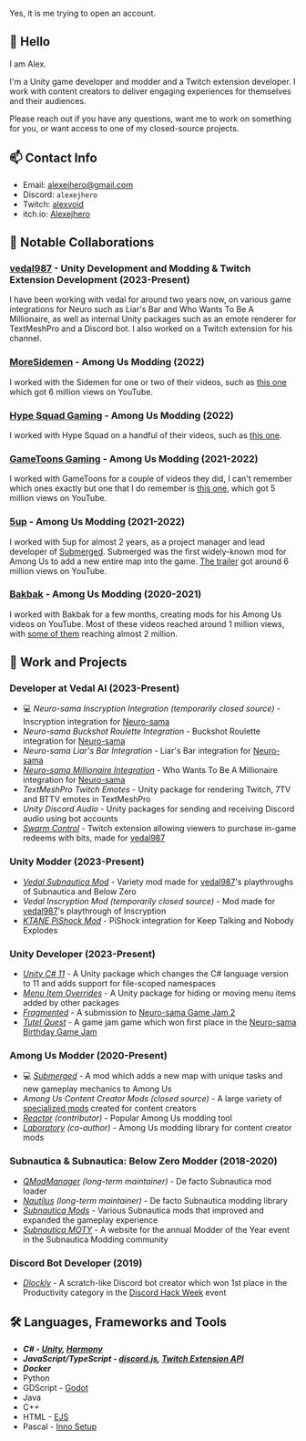 Yes, it is me trying to open an account.


## 🗿 Hello

I am Alex.

I'm a Unity game developer and modder and a Twitch extension developer. I work with content creators to deliver engaging experiences for themselves and their audiences. 

Please reach out if you have any questions, want me to work on something for you, or want access to one of my closed-source projects.

## 📫 Contact Info
- Email: [alexejhero@gmail.com](mailto:alexejhero@gmail.com)
- Discord: `alexejhero`
- Twitch: [alexvoid](https://twitch.tv/alexvoid)
- itch.io: [Alexejhero](https://alexejhero.itch.io)

## 🤝 Notable Collaborations

### [vedal987](https://www.twitch.tv/vedal987) - Unity Development and Modding & Twitch Extension Development (2023-Present)
I have been working with vedal for around two years now, on various game integrations for Neuro such as Liar's Bar and Who Wants To Be A Millionaire, as well as internal Unity packages such as an emote renderer for TextMeshPro and a Discord bot. I also worked on a Twitch extension for his channel.

### [MoreSidemen](https://www.youtube.com/@MoreSidemen) - Among Us Modding (2022)
I worked with the Sidemen for one or two of their videos, such as [this one](https://www.youtube.com/watch?v=WEK25KcWRjs) which got 6 million views on YouTube.

### [Hype Squad Gaming](https://www.youtube.com/@HypeSquadRoblox) - Among Us Modding (2022)
I worked with Hype Squad on a handful of their videos, such as [this one](https://www.youtube.com/watch?v=LbAvl5dhy4s). 

### [GameToons Gaming](https://www.youtube.com/@GameToonsGaming) - Among Us Modding (2021-2022)
I worked with GameToons for a couple of videos they did, I can't remember which ones exactly but one that I do remember is [this one](https://www.youtube.com/watch?v=jC9u2eB5FK4), which got 5 million views on YouTube. 

### [5up](https://www.twitch.tv/5up) - Among Us Modding (2021-2022)
I worked with 5up for almost 2 years, as a project manager and lead developer of [Submerged](https://github.com/SubmergedAmongUs/Submerged). Submerged was the first widely-known mod for Among Us to add a new entire map into the game. [The trailer](https://www.youtube.com/watch?v=gAX_mDOX4Pc) got around 6 million views on YouTube.

### [Bakbak](https://www.youtube.com/@BakbakIsMe) - Among Us Modding (2020-2021)
I worked with Bakbak for a few months, creating mods for his Among Us videos on YouTube. Most of these videos reached around 1 million views, with [some of them](https://www.youtube.com/watch?v=VHcsSUHTBqs) reaching almost 2 million.

## 💼 Work and Projects
### Developer at Vedal AI (2023-Present)
- 💻 *Neuro-sama Inscryption Integration* _(temporarily closed source)_ - Inscryption integration for [Neuro-sama](https://twitch.tv/vedal987)
- *Neuro-sama Buckshot Roulette Integration* - Buckshot Roulette integration for [Neuro-sama](https://twitch.tv/vedal987)
- *Neuro-sama Liar's Bar Integration* - Liar's Bar integration for [Neuro-sama](https://twitch.tv/vedal987)
- [*Neuro-sama Millionaire Integration*](https://github.com/VedalAI/neuro-millionaire/) - Who Wants To Be A Millionaire integration for [Neuro-sama](https://twitch.tv/vedal987)
- *TextMeshPro Twitch Emotes* - Unity package for rendering Twitch, 7TV and BTTV emotes in TextMeshPro
- *Unity Discord Audio* - Unity packages for sending and receiving Discord audio using bot accounts
- [*Swarm Control*](https://github.com/vedalai/swarm-control) - Twitch extension allowing viewers to purchase in-game redeems with bits, made for [vedal987](https://twitch.tv/vedal987)

### Unity Modder (2023-Present)
- [*Vedal Subnautica Mod*](https://github.com/alexejhero/neurosama-subnautica-mod) - Variety mod made for [vedal987](https://twitch.tv/vedal987)'s playthroughs of Subnautica and Below Zero
- *Vedal Inscryption Mod* _(temporarily closed source)_ - Mod made for [vedal987](https://twitch.tv/vedal987)'s playthrough of Inscryption
- [*KTANE PiShock Mod*](https://github.com/Alexejhero/KTANE-PiShock-Mod/) - PiShock integration for Keep Talking and Nobody Explodes

### Unity Developer (2023-Present)
- [*Unity C# 11*](https://github.com/Alexejhero/Unity-CSharp11) - A Unity package which changes the C# language version to 11 and adds support for file-scoped namespaces
- [*Menu Item Overrides*](https://github.com/Alexejhero/Menu-Item-Overrides) - A Unity package for hiding or moving menu items added by other packages
- [*Fragmented*](https://alexejhero.itch.io/fragmented) - A submission to [Neuro-sama Game Jam 2](https://itch.io/jam/neuro/rate/3211896)
- [*Tutel Quest*](https://alexejhero.itch.io/tutelquest) - A game jam game which won first place in the [Neuro-sama Birthday Game Jam](https://itch.io/jam/neurosama-birthday-game-jam)

### Among Us Modder (2020-Present)
- 💻 [*Submerged*](https://github.com/SubmergedAmongUs/Submerged) - A mod which adds a new map with unique tasks and new gameplay mechanics to Among Us
- *Among Us Content Creator Mods* _(closed source)_ - A large variety of [specialized mods](https://www.youtube.com/playlist?list=PL3ddDQ0FPgGbTsDCaYhTRj1R7DMzd05Wr) created for content creators
- [*Reactor*](https://github.com/nuclearpowered/reactor) _(contributor)_ - Popular Among Us modding tool
- [*Laboratory*](https://github.com/Among-Us-Modding/Laboratory) _(co-author)_ - Among Us modding library for content creator mods

### Subnautica & Subnautica: Below Zero Modder (2018-2020)
- [*QModManager*](https://github.com/SubnauticaModding/QModManager) _(long-term maintainer)_ - De facto Subnautica mod loader
- [*Nautilus*](https://github.com/SubnauticaModding/SMLHelper) _(long-term maintainer)_ - De facto Subnautica modding library
- [*Subnautica Mods*](https://github.com/Alexejhero/Subnautica-Mods) - Various Subnautica mods that improved and expanded the gameplay experience
- [*Subnautica MOTY*](https://github.com/SubnauticaModding/MOTY) - A website for the annual Modder of the Year event in the Subnautica Modding community

### Discord Bot Developer (2019)
- [*Dlockly*](https://github.com/Alexejhero/Dlockly) - A scratch-like Discord bot creator which won 1st place in the Productivity category in the [Discord Hack Week](https://medium.com/discord-engineering/discord-community-hack-week-category-winners-bd0364360f92) event

## 🛠️ Languages, Frameworks and Tools
- ***C# - [Unity](https://unity.com/), [Harmony](https://github.com/pardeike/harmony)***
- ***JavaScript/TypeScript - [discord.js](https://github.com/discordjs/discord.js), [Twitch Extension API](https://www.npmjs.com/package/@types/twitch-ext)***
- ***Docker***
- Python
- GDScript - [Godot](https://godotengine.org/)
- Java
- C++
- HTML - [EJS](https://ejs.co/)
- Pascal - [Inno Setup](https://jrsoftware.org/isinfo.php)
